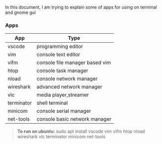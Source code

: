 In this document, I am trying to explain some of apps for using on terminal and gnome gui

### Apps
| App | Type |
| ------ | ------ |
| vscode | programming editor |
| vim | console text editor |
| vifm | console file manager based vim |
| htop | console task manager|
| nload | console network manager|
| wireshark | advanced network manager|
| vlc | media player,streamer |
| terminator | shell terminal |
| minicom | console serial manager |
| net-tools | console basic network manager |

> **To run on ubuntu:** sudo apt install vscode vim vifm htop nload wireshark vlc terminator minicom net-tools
